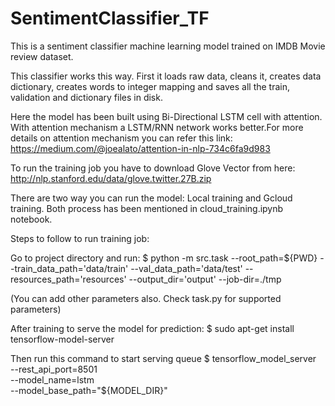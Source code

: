 # SentimentClassifier_TF

This is a sentiment classifier machine learning model trained on IMDB Movie review dataset.

This classifier works this way. First it loads raw data, cleans it, creates data dictionary, creates words to integer mapping and saves all the train, validation and dictionary files in disk.

Here the model has been built using Bi-Directional LSTM cell with attention. With attention mechanism a LSTM/RNN network works better.For more details on attention mechanism you can refer this link: https://medium.com/@joealato/attention-in-nlp-734c6fa9d983

To run the training job you have to download Glove Vector from here: http://nlp.stanford.edu/data/glove.twitter.27B.zip

There are two way you can run the model: Local training and Gcloud training.
Both process has been mentioned in cloud_training.ipynb notebook.

Steps to follow to run training job:

Go to project directory and run:
$ python -m src.task  --root_path=${PWD}  --train_data_path='data/train'  --val_data_path='data/test'  --resources_path='resources'  --output_dir='output'  --job-dir=./tmp 

(You can add other parameters also. Check task.py for supported parameters)

After training to serve the model for prediction:
$ sudo apt-get install tensorflow-model-server 

Then run this command to start serving queue
$ tensorflow_model_server \
    --rest_api_port=8501 \
    --model_name=lstm \
    --model_base_path="${MODEL_DIR}" 
